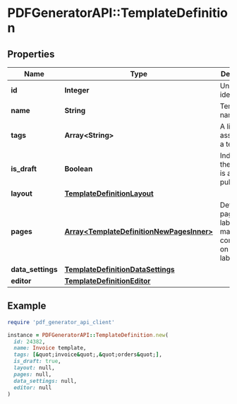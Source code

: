 # PDFGeneratorAPI::TemplateDefinition

## Properties

| Name | Type | Description | Notes |
| ---- | ---- | ----------- | ----- |
| **id** | **Integer** | Unique identifier | [optional] |
| **name** | **String** | Template name | [optional] |
| **tags** | **Array&lt;String&gt;** | A list of tags assigned to a template | [optional] |
| **is_draft** | **Boolean** | Indicates if the template is a draft or published. | [optional] |
| **layout** | [**TemplateDefinitionLayout**](TemplateDefinitionLayout.md) |  | [optional] |
| **pages** | [**Array&lt;TemplateDefinitionNewPagesInner&gt;**](TemplateDefinitionNewPagesInner.md) | Defines page or label size, margins and components on page or label | [optional] |
| **data_settings** | [**TemplateDefinitionDataSettings**](TemplateDefinitionDataSettings.md) |  | [optional] |
| **editor** | [**TemplateDefinitionEditor**](TemplateDefinitionEditor.md) |  | [optional] |

## Example

```ruby
require 'pdf_generator_api_client'

instance = PDFGeneratorAPI::TemplateDefinition.new(
  id: 24382,
  name: Invoice template,
  tags: [&quot;invoice&quot;,&quot;orders&quot;],
  is_draft: true,
  layout: null,
  pages: null,
  data_settings: null,
  editor: null
)
```

